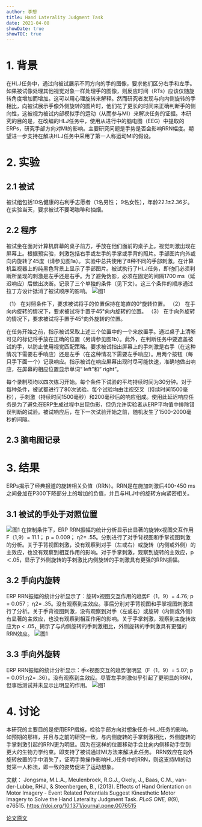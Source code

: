 ```yaml
---
author: 李想
title: Hand Laterality Judgment Task
date: 2021-04-08
showDate: true
showTOC: true
---
```


# 1.	背景
在HLJ任务中，通过向被试展示不同方向的手的图像，要求他们区分右手和左手。如果被试像处理其他视觉对象一样处理手的图像，则反应时间（RTs）应该仅随旋转角度增加而增加。这可以用心理旋转来解释。然而研究者发现与向内侧旋转的手相比，向被试展示手像外侧旋转的图片时，他们花了更长的时间来正确判断手的侧向性，这被视为被试内部模拟手的运动（从而参与MI）来解决任务的证据。本研究的目的是，在改编的HLJ任务中，使用从进行中的脑电图（EEG）中提取的ERPs，研究手部方向对MI的影响。主要研究问题是手势是否会影响RRN幅度。期望进一步支持在解决HLJ任务中采用了第一人称运动MI的假设。
# 2.	实验
## 2.1	被试
被试组包括10名健康的右利手志愿者（1名男性； 9名女性），年龄22.1±2.36岁。在实验当天，要求被试不要喝咖啡和抽烟。

## 2.2	程序
被试坐在面对计算机屏幕的桌子前方，手放在他们面前的桌子上。视觉刺激出现在屏幕上。根据预实验，刺激包括右手或左手的手掌或手背的照片。手部图片向外或向内旋转了45度（请参见图1a）。
实验中总共使用了8种不同的手部刺激。在计算机监视器上的纯黑色背景上显示了手部图片。被试执行了HLJ任务，即他们必须判断所呈现的刺激是左手还是右手。为了避免伪影，必须在固定的间隔1700 ms（延迟响应）后做出决断。记录了三个单独的条件（见下文）。这三个条件的顺序通过拉丁方设计抵消了被试顺序的影响。 
![图1](../Supporting_Information/2021-04-08-LX1-Fig1.png)

（1）	在对照条件下，要求被试将手的位置保持在笔直的0°旋转位置。
（2）	在手向内旋转的情况下，要求被试将手置于45°向内旋转的位置。
（3）	在手向外旋转的情况下，要求被试将手置于45°向外旋转的位置。

在任务开始之前，指示被试采取上述三个位置中的一个来放置手。通过桌子上清晰可见的标记将手放在正确的位置（另请参见图1b）。此外，在判断任务中要遮盖被试的手，以防止使用视觉匹配策略。要求被试指出屏幕上的手刺激是右手（在这种情况下需要右手响应）还是左手（在这种情况下需要左手响应）。用两个按钮（每只手下面一个）记录响应。指示被试在响应屏幕出现时尽可能快速，准确地做出响应，在屏幕的相应位置显示单词“ left”和“ right”。

每个录制项均以四次练习开始。每个条件下试验的平均持续时间为30分钟。对于每种条件，被试都进行了80次试验。每个试验均由注视交叉（持续时间1500毫秒），手刺激（持续时间1500毫秒）和200毫秒后的响应组成。使用此延迟响应任务是为了避免在ERP生成过程中出现伪影，但仍允许实验者从ERP平均值中排除错误判断的试验。被试响应后，在下一次试验开始之前，随机发生了1500-2000毫秒的间隔。

## 2.3	脑电图记录
# 3.	结果
ERPs揭示了经典报道的旋转相关负值（RRN）。RRN是在施加刺激后400-450 ms之间叠加在P300下降部分上的增加的负值，并且与HLJ中的旋转方向紧密相关。
## 3.1	被试的手处于对照位置
![图1](../Supporting_Information/2021-04-08-LX1-Fig2.png)
在控制条件下，ERP RRN振幅的统计分析显示出显著的旋转x视图交互作用F（1,9）= 11.1； p = 0.009； ƞ2= .55。分别进行了对手背视图和手掌视图刺激的分析。关于手背视图刺激，没有观察到对手（左或右）或旋转（内侧或外侧）的主效应，也没有观察到相互作用的影响。对于手掌刺激，观察到旋转的主效应，p ＜.05，显示了外侧旋转的手刺激比内侧旋转的手刺激具有更强的RRN振幅。
## 3.2	手向内旋转
ERP RRN振幅的统计分析显示了：旋转x视图交互作用的趋势F（1，9）= 4.76; p = 0.057； ƞ2= .35。没有观察到主效应。事后分别对手背视图和手掌视图刺激进行了分析。关于手背视图刺激，没有观察到对手（左或右）或旋转（内侧或外侧）有显著的主效应，也没有观察到相互作用的影响。关于手掌刺激，观察到主旋转效应为p < .05，揭示了与内侧旋转的手刺激相比，外侧旋转的手刺激具有更强的RRN效应。
![图1](../Supporting_Information/2021-04-08-LX1-Fig3.png)
## 3.3	手向外旋转
ERP RRN振幅的统计分析显示：手x视图交互的趋势很明显（F（1，9）= 5.07; p = 0.051;ƞ2= .36）。没有观察到主效应。尽管左手刺激似乎引起了更明显的RRN，但事后测试并未显示出明显的作用。
![图1](../Supporting_Information/2021-04-08-LX1-Fig4.png)
# 4.	讨论
本研究的主要目的是使用ERP措施，检验手部方向对想象任务-HLJ任务的影响。如预期的那样，并且与之前的研究一致，与内侧旋转的手掌刺激相比，外侧旋转的手掌刺激引起的RRN更为明显。因为在这样的位置移动手会比向内侧移动手受到更大的生物力学约束。即支持了被试通过MI方法来解决此任务。
RRN效应在向外旋转放置的手中消失了，证明手势操作影响HLJ任务中的RRN，则这支持MI的动觉第一人称法，即一致的姿势促进了运动想象。





文献： Jongsma, M.L.A., Meulenbroek, R.G.J., Okely, J., Baas, C.M., van-der-Lubbe, RHJ., & Steenbergen, B., (2013). Effects of Hand Orientation on Motor Imagery - Event Related Potentials Suggest Kinesthetic Motor Imagery to Solve the Hand Laterality Judgment Task. *PLoS ONE, 8*(9), e76515. https://doi.org/10.1371/journal.pone.0076515    

[论文原文](../Source_Files/2021-04-08-LX1.pdf)









